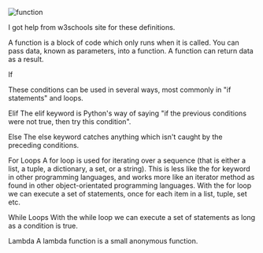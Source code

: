 ![function](https://github.com/Bilgehanyaylali/Functions-If-Else-Loops/assets/151865735/92f0846c-5341-4be9-aadd-4a547e765c6d)

 I got help from w3schools site for these definitions.

A function is a block of code which only runs when it is called.
You can pass data, known as parameters, into a function.
A function can return data as a result.

If

These conditions can be used in several ways, most commonly in "if statements" and loops.

Elif
The elif keyword is Python's way of saying "if the previous conditions were not true, then try this condition".

Else
The else keyword catches anything which isn't caught by the preceding conditions.

For Loops
A for loop is used for iterating over a sequence (that is either a list, a tuple, a dictionary, a set, or a string).
This is less like the for keyword in other programming languages, and works more like an iterator method as found in other object-orientated programming languages.
With the for loop we can execute a set of statements, once for each item in a list, tuple, set etc.

While Loops
With the while loop we can execute a set of statements as long as a condition is true.

Lambda
A lambda function is a small anonymous function.

